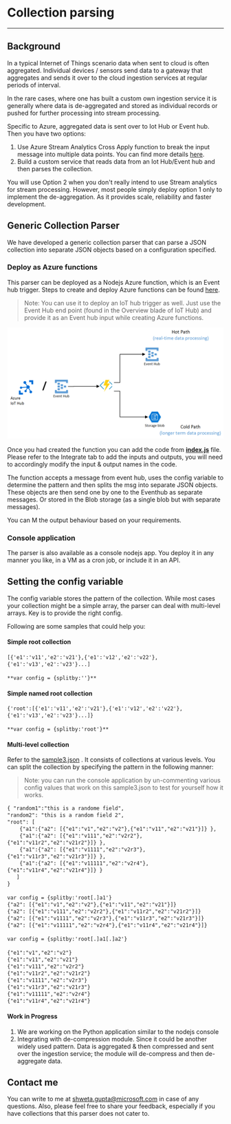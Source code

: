 # Collection parsing #


----------


## Background ##

In a typical Internet of Things scenario data when sent to cloud is often aggregated. Individual devices / sensors send data to a gateway that aggregates and sends it over to the cloud ingestion services at regular periods of interval.

In the rare cases, where one has built a custom own ingestion service it is generally where data is de-aggregated and stored as individual records or pushed for further processing into stream processing.

Specific to Azure, aggregated data is sent over to Iot Hub or Event hub. Then you have two options:


1. Use Azure Stream Analytics Cross Apply function to break the input message into multiple data points. You can find more details [here](http://https://msdn.microsoft.com/en-us/library/azure/dn706229.aspx "Azure Stream Analytics Cross Apply").
2. Build a custom service that reads data from an Iot Hub/Event hub and then parses the collection. 

You will use Option 2 when you don't really intend to use Stream analytics for stream processing. However, most people simply deploy option 1 only to implement the de-aggregation. As it provides scale, reliability and faster development.

## Generic Collection Parser ##
We have developed a generic collection parser that can parse a JSON collection into separate JSON objects based on a configuration specified. 

### Deploy as Azure functions ###

This parser can be deployed as a Nodejs Azure function, which is an Event hub trigger. Steps to create and deploy Azure functions can be found [here](https://azure.microsoft.com/en-in/documentation/articles/functions-create-first-azure-function/ "Azure Functions Getting Started"). 


> Note: You can use it to deploy an IoT hub trigger as well. Just use the Event Hub end point (found in the Overview blade of IoT Hub) and provide it as an Event hub input while creating Azure functions.

![](functionscollparser.png)

Once you had created the function you can add the code from [**index.js**](https://github.com/Microsoft/iot-samples/blob/develop/CollectionParsing/AzureFunctions/NodejsIotHubTrigger/index.js "index.js") file. Please refer to the Integrate tab to add the inputs and outputs, you will need to accordingly modify the input & output names in the code.

The function accepts a message from event hub, uses the config variable to determine the pattern and then splits the msg into separate JSON objects. These objects are then send one by one to the Eventhub as separate messages. Or stored in the Blob storage (as a single blob but with separate messages).

You can M the output behaviour based on your requirements.

### Console application ###

The parser is also available as a console nodejs app. You deploy it in any manner you like, in a VM as a cron job, or include it in an API. 


## Setting the config variable ##

The config variable stores the pattern of the collection. While most cases your collection might be a simple array, the parser can deal with multi-level arrays. Key is to provide the right config.

Following are some samples that could help you:

#### Simple root collection ####


    [{'e1':'v11','e2':'v21'},{'e1':'v12','e2':'v22'},{'e1':'v13','e2':'v23'}...]

    **var config = {splitby:''}**
    
#### Simple named root collection ####

    {'root':[{'e1':'v11','e2':'v21'},{'e1':'v12','e2':'v22'},{'e1':'v13','e2':'v23'}...]}
    
    **var config = {splitby:'root'}**
    
#### Multi-level collection ####

Refer to the [sample3.json](https://github.com/Microsoft/iot-samples/blob/develop/CollectionParsing/SampleCollections/sample3.json) . It consists of collections at various levels. You can split the collection by specifying the pattern in the following manner:



> Note: you can run the console application by un-commenting various config values that work on this sample3.json to test for yourself how it works.

    { "random1":"this is a randome field",
	"random2": "this is a random field 2",
	"root": [
		{"a1":{"a2": [{"e1":"v1","e2":"v2"},{"e1":"v11","e2":"v21"}]} },
		{"a1":{"a2": [{"e1":"v111","e2":"v2r2"},{"e1":"v11r2","e2":"v21r2"}]} },
		{"a1":{"a2": [{"e1":"v1111","e2":"v2r3"},{"e1":"v11r3","e2":"v21r3"}]} },
		{"a1":{"a2": [{"e1":"v11111","e2":"v2r4"},{"e1":"v11r4","e2":"v21r4"}]} }	
	   ]
    }
 
    var config = {splitby:'root[.]a1'}
    {"a2": [{"e1":"v1","e2":"v2"},{"e1":"v11","e2":"v21"}]}
    {"a2": [{"e1":"v111","e2":"v2r2"},{"e1":"v11r2","e2":"v21r2"}]}
    {"a2": [{"e1":"v1111","e2":"v2r3"},{"e1":"v11r3","e2":"v21r3"}]}
    {"a2": [{"e1":"v11111","e2":"v2r4"},{"e1":"v11r4","e2":"v21r4"}]}  

    var config = {splitby:'root[.]a1[.]a2'}

    {"e1":"v1","e2":"v2"}
    {"e1":"v11","e2":"v21"}
    {"e1":"v111","e2":"v2r2"}
    {"e1":"v11r2","e2":"v21r2"}
    {"e1":"v1111","e2":"v2r3"}
    {"e1":"v11r3","e2":"v21r3"}
    {"e1":"v11111","e2":"v2r4"}
    {"e1":"v11r4","e2":"v21r4"}


#### Work in Progress ####

1. We are working on the Python application similar to the nodejs console
2. Integrating with de-compression module. Since it could be another widely used pattern. Data is aggregated & then compressed and sent over the ingestion service; the module will de-compress and then de-aggregate data.

## Contact me ##
You can write to me at [shweta.gupta@microsoft.com](mailto:shweta.gupta@microsoft.com) in case of any questions. Also, please feel free to share your feedback, especially if you have collections that this parser does not cater to.
